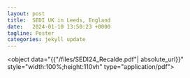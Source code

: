 ```yaml
---
layout: post
title:  SEDI UK in Leeds, England
date:   2024-01-10 13:50:23 +0000
tagline: Poster
categories: jekyll update
---
```

<object data="{{"/files/SEDI24_Recalde.pdf"| absolute_url}}" style="width:100%;height:110vh" type="application/pdf"> </object>
